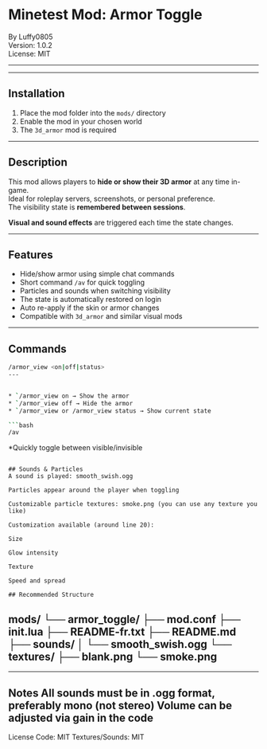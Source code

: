 # Minetest Mod: Armor Toggle

By Luffy0805  
Version: 1.0.2  
License: MIT

---
---

## Installation

1. Place the mod folder into the `mods/` directory  
2. Enable the mod in your chosen world  
3. The `3d_armor` mod is required

---

## Description

This mod allows players to **hide or show their 3D armor** at any time in-game.  
Ideal for roleplay servers, screenshots, or personal preference.  
The visibility state is **remembered between sessions**.

**Visual and sound effects** are triggered each time the state changes.

---

## Features

* Hide/show armor using simple chat commands  
* Short command `/av` for quick toggling  
* Particles and sounds when switching visibility  
* The state is automatically restored on login  
* Auto re-apply if the skin or armor changes  
* Compatible with `3d_armor` and similar visual mods

---

## Commands

```bash
/armor_view <on|off|status>
---


* `/armor_view on → Show the armor
* `/armor_view off → Hide the armor
* `/armor_view or /armor_view status → Show current state

```bash
/av
```

*Quickly toggle between visible/invisible

```

## Sounds & Particles
A sound is played: smooth_swish.ogg

Particles appear around the player when toggling

Customizable particle textures: smoke.png (you can use any texture you like)

Customization available (around line 20):

Size

Glow intensity

Texture

Speed and spread

## Recommended Structure

```
mods/
└── armor_toggle/
    ├── mod.conf
    ├── init.lua
    ├── README-fr.txt
    ├── README.md
    ├── sounds/
    │   └── smooth_swish.ogg
    └── textures/
        ├── blank.png
        └── smoke.png
---

---

Notes
All sounds must be in .ogg format, preferably mono (not stereo)
Volume can be adjusted via gain in the code
---

License
Code: MIT
Textures/Sounds: MIT
